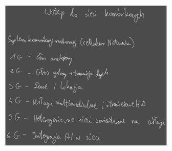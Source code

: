 ![](Notatki/Semestr%203/Podstawy%20telekomunikacji/Wykłady/Wykład%2010/Drawing%202023-12-13%2017.10.12.excalidraw.svg)